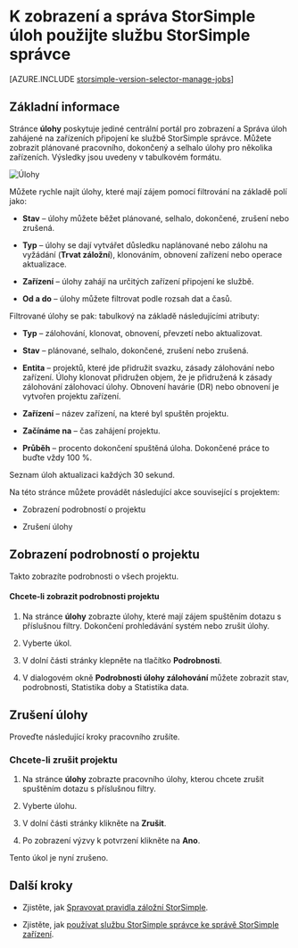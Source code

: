 <properties 
   pageTitle="Zobrazení a Správa úloh StorSimple | Microsoft Azure"
   description="Popisuje stránce StorSimple Správce služby úlohy a jak se používá ke sledování poslední aktuální a naplánovaných úloh zálohování."
   services="storsimple"
   documentationCenter="NA"
   authors="alkohli"
   manager="carmonm"
   editor=""/>
<tags 
   ms.service="storsimple"
   ms.devlang="NA"
   ms.topic="article"
   ms.tgt_pltfrm="NA"
   ms.workload="TBD"
   ms.date="08/17/2016"
   ms.author="alkohli" />

# <a name="use-the-storsimple-manager-service-to-view-and-manage-storsimple-jobs"></a>K zobrazení a správa StorSimple úloh použijte službu StorSimple správce

[AZURE.INCLUDE [storsimple-version-selector-manage-jobs](../../includes/storsimple-version-selector-manage-jobs.md)]

## <a name="overview"></a>Základní informace

Stránce **úlohy** poskytuje jediné centrální portál pro zobrazení a Správa úloh zahájené na zařízeních připojení ke službě StorSimple správce. Můžete zobrazit plánované pracovního, dokončený a selhalo úlohy pro několika zařízeních. Výsledky jsou uvedeny v tabulkovém formátu. 

![Úlohy](./media/storsimple-manage-jobs/HCS_JobsPage.png)

Můžete rychle najít úlohy, které mají zájem pomocí filtrování na základě polí jako:

- **Stav** – úlohy můžete běžet plánované, selhalo, dokončené, zrušení nebo zrušená.

- **Typ** – úlohy se dají vytvářet důsledku naplánované nebo zálohu na vyžádání (**Trvat záložní**), klonováním, obnovení zařízení nebo operace aktualizace.

- **Zařízení** – úlohy zahájí na určitých zařízení připojení ke službě.

- **Od a do** – úlohy můžete filtrovat podle rozsah dat a časů.

Filtrované úlohy se pak: tabulkový na základě následujícími atributy:

- **Typ** – zálohování, klonovat, obnovení, převzetí nebo aktualizovat.

- **Stav** – plánované, selhalo, dokončené, zrušení nebo zrušená.

- **Entita** – projektů, které jde přidružit svazku, zásady zálohování nebo zařízení. Úlohy klonovat přidružen objem, že je přidružená k zásady zálohování zálohovací úlohy. Obnovení havárie (DR) nebo obnovení je vytvořen projektu zařízení.

- **Zařízení** – název zařízení, na které byl spuštěn projektu.

- **Začínáme na** – čas zahájení projektu.

- **Průběh** – procento dokončení spuštěná úloha. Dokončené práce to buďte vždy 100 %.

Seznam úloh aktualizaci každých 30 sekund.

Na této stránce můžete provádět následující akce související s projektem:

- Zobrazení podrobností o projektu

- Zrušení úlohy

## <a name="view-job-details"></a>Zobrazení podrobností o projektu

Takto zobrazíte podrobnosti o všech projektu.

#### <a name="to-view-job-details"></a>Chcete-li zobrazit podrobnosti projektu

1. Na stránce **úlohy** zobrazte úlohy, které mají zájem spuštěním dotazu s příslušnou filtry. Dokončení prohledávání systém nebo zrušit úlohy.

2. Vyberte úkol.

3. V dolní části stránky klepněte na tlačítko **Podrobnosti**.

4. V dialogovém okně **Podrobnosti úlohy zálohování** můžete zobrazit stav, podrobnosti, Statistika doby a Statistika data.

## <a name="cancel-a-job"></a>Zrušení úlohy

Proveďte následující kroky pracovního zrušíte.

### <a name="to-cancel-a-job"></a>Chcete-li zrušit projektu

1. Na stránce **úlohy** zobrazte pracovního úlohy, kterou chcete zrušit spuštěním dotazu s příslušnou filtry.

1. Vyberte úlohu.

1. V dolní části stránky klikněte na **Zrušit**.

1. Po zobrazení výzvy k potvrzení klikněte na **Ano**.

Tento úkol je nyní zrušeno.

## <a name="next-steps"></a>Další kroky

- Zjistěte, jak [Spravovat pravidla záložní StorSimple](storsimple-manage-backup-policies.md).

- Zjistěte, jak [používat službu StorSimple správce ke správě StorSimple zařízení](storsimple-manager-service-administration.md).
